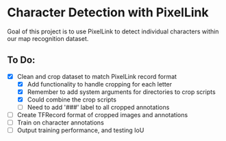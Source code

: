 # Character Detection with PixelLink

Goal of this project is to use PixelLink to detect individual characters within our map recognition dataset. 

## To Do:
- [X] Clean and crop dataset to match PixelLink record format
    - [X] Add functionality to handle cropping for each letter
    - [X] Remember to add system arguments for directories to crop scripts
    - [X] Could combine the crop scripts
    - [ ] Need to add '###' label to all cropped annotations
- [ ] Create TFRecord format of cropped images and annotations
- [ ] Train on character annotations
- [ ] Output training performance, and testing IoU